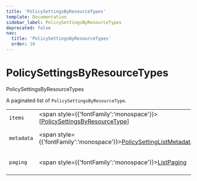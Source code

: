 ```yaml
---
title: 'PolicySettingsByResourceTypes'
template: Documentation
sidebar_label: PolicySettingsByResourceTypes
deprecated: false
nav:
  title: 'PolicySettingsByResourceTypes'
  order: 10
---
```


# PolicySettingsByResourceTypes

<div style={{'fontFamily':'monospace'}}><span style={{'fontSize':'1.5rem','fontWeight':500}}>PolicySettingsByResourceTypes</span></div>



A paginated list of `PolicySettingsByResourceType`.

| | | |
| -- | -- | -- |
| `items` | <span style={{'fontFamily':'monospace'}}>[<a href="/guardrails/docs/reference/graphql/object/PolicySettingsByResourceType">PolicySettingsByResourceType</a>]</span> | The `items` for this page of `PolicySettingsByResourceTypes`. |
| `metadata` | <span style={{'fontFamily':'monospace'}}><a href="/guardrails/docs/reference/graphql/object/PolicySettingListMetadata">PolicySettingListMetadata</a></span> | List metadata information for the instance of `PolicySettingsByResourceTypes`. |
| `paging` | <span style={{'fontFamily':'monospace'}}><a href="/guardrails/docs/reference/graphql/object/ListPaging">ListPaging</a></span> | The `paging` information for this page of `PolicySettingsByResourceTypes`. |